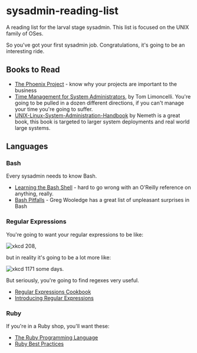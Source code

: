 # sysadmin-reading-list
A reading list for the larval stage sysadmin. This list is focused on the UNIX family of OSes.

So you've got your first sysadmin job. Congratulations, it's going to be an interesting ride.

## Books to Read

* [The Phoenix Project](http://smile.amazon.com/Phoenix-Project-DevOps-Helping-Business-ebook/dp/B00AZRBLHO) - know why your projects are important to the business
* [Time Management for System Administrators](http://smile.amazon.com/Management-System-Administrators-Thomas-Limoncelli/dp/0596007833/ref=sr_1_4?s=books&ie=UTF8&qid=1458496299), by Tom Limoncelli. You're going to be pulled in a dozen different directions, if you can't manage your time you're going to suffer.
* [UNIX-Linux-System-Administration-Handbook](http://smile.amazon.com/UNIX-Linux-System-Administration-Handbook/dp/0131480057/ref=sr_1_1?s=books&ie=UTF8&qid=1458496395&sr=1-1&keywords=linux+system+administration) by Nemeth is a great book, this book is targeted to larger system deployments and real world large systems.

## Languages

### Bash

Every sysadmin needs to know Bash.

* [Learning the Bash Shell](http://shop.oreilly.com/product/9780596009656.do) - hard to go wrong with an O'Reilly reference on anything, really.
* [Bash Pitfalls](http://mywiki.wooledge.org/BashPitfalls) - Greg Wooledge has a great list of unpleasant surprises in Bash

### Regular Expressions

You're going to want your regular expressions to be like:

![xkcd 208](http://imgs.xkcd.com/comics/regular_expressions.png),

but in reality it's going to be a lot more like:

![xkcd 1171](http://imgs.xkcd.com/comics/perl_problems.png) some days.

But seriously, you're going to find regexes very useful.

* [Regular Expressions Cookbook](http://shop.oreilly.com/product/0636920023630.do)
* [Introducing Regular Expressions](http://shop.oreilly.com/product/0636920012337.do)

### Ruby

If you're in a Ruby shop, you'll want these:

* [The Ruby Programming Language](http://shop.oreilly.com/product/9780596516178.do)
* [Ruby Best Practices](http://shop.oreilly.com/product/9780596523015.do)
